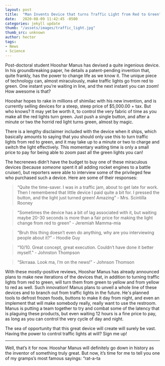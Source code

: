 ```yaml
---
layout: post
title:  "Man Invents Device that turns Traffic Light from Red to Green"
date:   2020-08-09 11:42:45 -0500
categories: jekyll update
thumb: "/assets/images/traffic_light.jpg"
thumb_src: unknown
author: hector
tags:
- News
- Science
---
```


Post-doctoral student Hooshar Manus has devised a quite ingenious device. In his groundbreaking paper, he details a patent-pending invention that, quite frankly, has the power to change life as we know it. The unique piece of technology can, almost miraculously, make traffic lights go from red to green. One instant you’re waiting in line, and the next instant you can zoom! How awesome is that?

Hooshar hopes to rake in millions of shimilac with his new invention, and is currently selling devices for a steep, steep price of $5,000.00 + tax. But who knows? It may yet be worth it, to control the very fabric of time as you make all the red lights turn green. Just push a single button, and after a minute or two the horrid red light turns green, almost by magic.

There is a lengthy disclaimer included with the device when it ships, which basically amounts to saying that you should only use this to turn traffic lights from red to green, and it may take up to a minute or two to charge and switch the light effectively. This momentary waiting time is only a small price to pay for being able to zoom past all the green lights you can!

The hecrenews didn’t have the budget to buy one of these miraculous devices (because *someone* spent it all adding rocket engines to a battle cruiser), but reporters were able to interview some of the privileged few who purchased such a device. Here are some of their responses:

> “Quite the time-saver. I was in a traffic jam, about to get late for work. Then I remembered that little device I paid quite a bit for. I pressed the button, and the light just turned green! Amazing” - Mrs. Scintilla Rooney

> “Sometimes the device has a bit of lag associated with it, but waiting maybe 20-30 seconds is more than a fair price for making the light change from red to green” - Jeremiah Mamma-mia

> “Bruh this thing doesn’t even do anything, why are you interviewing people about it?” - Hoodie Guy

> “10/10. Great concept, great execution. Couldn’t have done it better myself.” - Johnston Thompson

> “Skrraaa. Look ma, I’m on the news!” - Johnson Thomson

With these mostly-positive reviews, Hooshar Manus has already announced plans to make new iterations of the devices that, in addition to turning traffic lights from red to green, will turn them from green to yellow and from yellow to red as well. Such innovation! Manus plans to unveil a whole line of these devices and to branch out from traffic lights in the future. He's planned tools to defrost frozen foods, buttons to make it day from night, and even an implement that will make somebody really, really want to use the restroom. Manus is putting a team together to try and combat some of the latency that is plaguing these products, but even waiting 12 hours is a fine price to pay, as long as you can control the very cycle of day and night.

The sea of opportunity that this great device will create will surely be vast. Having the power to control traffic lights at will? Sign me up!

---

Well, that’s it for now. Hooshar Manus will definitely go down in history as the inventor of something truly great. But now, it’s time for me to tell you one of my gramps’s most famous sayings: “rat-a-ta
